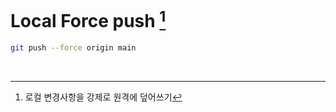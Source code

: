 # Local Force push [^1]
> [^1]: 로컬 변경사항을 강제로 원격에 덮어쓰기

```bash
git push --force origin main
```
</BR>



